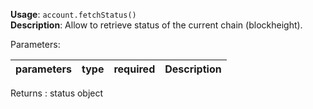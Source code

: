 **Usage**: `account.fetchStatus()`  
**Description**: Allow to retrieve status of the current chain (blockheight).

Parameters:

| parameters | type | required | Description |
| ---------- | ---- | -------- | ----------- |

Returns : status object
